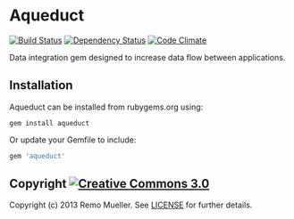 # Aqueduct

[![Build Status](https://travis-ci.org/remomueller/aqueduct.png?branch=master)](https://travis-ci.org/remomueller/aqueduct)
[![Dependency Status](https://gemnasium.com/remomueller/aqueduct.png)](https://gemnasium.com/remomueller/aqueduct)
[![Code Climate](https://codeclimate.com/github/remomueller/aqueduct.png)](https://codeclimate.com/github/remomueller/aqueduct)

Data integration gem designed to increase data flow between applications.

## Installation

Aqueduct can be installed from rubygems.org using:

```console
gem install aqueduct
```

Or update your Gemfile to include:

```ruby
gem 'aqueduct'
```

## Copyright [![Creative Commons 3.0](http://i.creativecommons.org/l/by-nc-sa/3.0/80x15.png)](http://creativecommons.org/licenses/by-nc-sa/3.0)

Copyright (c) 2013 Remo Mueller. See [LICENSE](https://github.com/remomueller/aqueduct/blob/master/LICENSE) for further details.
